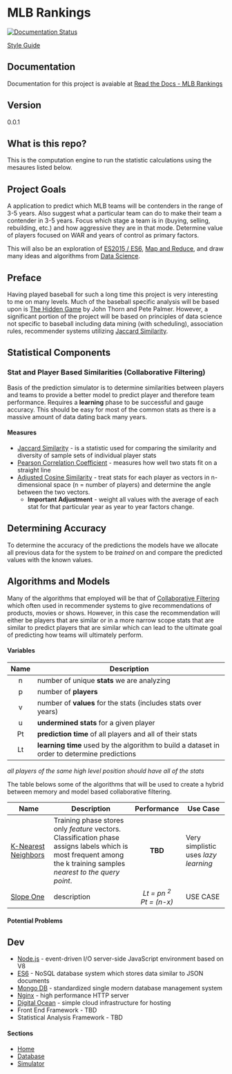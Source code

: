 # MLB Rankings 
[![Documentation Status](https://readthedocs.org/projects/mlb-ranking/badge/?version=latest)](http://mlb-ranking.readthedocs.org/en/latest/?badge=latest)

[Style Guide](https://github.com/airbnb/javascript)

## Documentation
Documentation for this project is avaiable at [Read the Docs - MLB Rankings](http://mlb-ranking.readthedocs.org/en/latest/)

## Version 
0.0.1

## What is this repo? 
This is the computation engine to run the statistic calculations using the mesaures listed below. 

## Project Goals
A application to predict which MLB teams will be contenders in the range of 3-5 years. Also suggest what a particular team can do to make their team a contender in 3-5 years. Focus which stage a team is in (buying, selling, rebuilding, etc.) and how aggressive they are in that mode. Determine value of players focused on WAR and years of control as primary factors.

This will also be an exploration of [ES2015 / ES6][ES6],  [Map and Reduce], and draw many ideas and algorithms from [Data Science]. 

## Preface
Having played baseball for such a long time this project is very interesting to me on many levels. Much of the baseball specific analysis will be based upon is [The Hidden Game] by John Thorn and Pete Palmer. However, a significant portion of the project will be based on principles of data science not specific to baseball including data mining (with scheduling), association rules, recommender systems utilizing [Jaccard Similarity]. 

## Statistical Components 

### Stat and Player Based Similarities (Collaborative Filtering)
Basis of the prediction simulator is to determine similarities between players and teams to provide a better model to predict player and therefore team performance. Requires a **learning** phase to be successful and gauge accuracy. This should be easy for most of the common stats as there is a massive amount of data dating back many years. 

#### Measures 
* [Jaccard Similarity] - is a statistic used for comparing the similarity and diversity of sample sets of individual player stats
* [Pearson Correlation Coefficient] - measures how well two stats fit on a straight line 
* [Adjusted Cosine Similarity] - treat stats for each player as vectors in n-dimensional space (n = number of players) and determine the angle between the two vectors. 
  * **Important Adjustment** -  weight all values with the average of each stat for that particular year as year to year factors change. 

## Determining Accuracy 
To determine the accuracy of the predictions the models have we allocate all previous data for the system to be *trained* on and compare the predicted values with the known values. 

## Algorithms and Models
Many of the algorithms that employed will be that of [Collaborative Filtering] which often used in recommender systems to give recommendations of products, movies or shows. However, in this case the recommendation will either be players that are similar or in a more narrow scope stats that are similar to predict players that are similar which can lead to the ultimate goal of predicting how teams will ultimately perform.   

#### Variables 

| Name            | Description     | 
|:-------------:  |---------------  |
n | number of unique **stats** we are analyzing
p | number of **players**
v | number of **values** for the stats (includes stats over years)
u | **undermined stats** for a given player
Pt | **prediction time** of all players and all of their stats
Lt | **learning time** used by the algorithm to build a dataset in order to determine predictions

*all players of the same high level position should have all of the stats*

The table belows some of the algorithms that will be used to create a hybrid between memory and model based collaborative filtering. 

| Name         | Description     | Performance     | Use Case        |
-------------  | -------------   | :-------------: | -------------   |
| [K-Nearest Neighbors][k-nearest]  | Training phase stores only *feature* vectors. Classification phase assigns labels which is most frequent among the k training samples *nearest to the query point*.  | **TBD** |  Very simplistic uses *lazy learning* |
| [Slope One]  | description | *Lt = pn <sup>2</sup> <br/> Pt = (n-x)* | USE CASE |

#### Potential Problems


 
## Dev
* [Node.js] - event-driven I/O server-side JavaScript environment based on V8
* [ES6] - NoSQL database system which stores data similar to JSON documents
* [Mongo DB] - standardized single modern database management system 
* [Nginx] - high performance HTTP server
* [Digital Ocean] - simple cloud infrastructure for hosting
* Front End Framework - TBD
* Statistical Analysis Framework - TBD

#### Sections
* [Home][wiki]
* [Database][wiki-db]
* [Simulator][wiki-sm]

[//]: # (Links for cleaner markdown)
  [wiki]: <https://github.com/JoshuaRogan/mlb-ranking/wiki>
  [wiki-db]: <https://github.com/JoshuaRogan/mlb-ranking/wiki/Database>
  [wiki-sm]: <https://github.com/JoshuaRogan/mlb-ranking/wiki/Simulator>
  [The Hidden Game]: <http://www.amazon.com/The-Hidden-Game-Baseball-Revolutionary/dp/022624248X/ref=dp_ob_title_bk>
  [ES6]: <https://babeljs.io/docs/learn-es2015/>
  [Gulp]: <http://gulpjs.com>
  [nginx]: <https://www.nginx.com/resources/wiki/>
  [Digital Ocean]: <https://www.digitalocean.com/features/scaling/>
  [Node.js]: <https://nodejs.org/en/>
  [Mongo DB]: <https://www.mongodb.com/mongodb-architecture>
  [Map and Reduce]: <http://webmapreduce.sourceforge.net/docs/User_Guide/sect-User_Guide-Introduction-What_is_Map_Reduce.html>
  [k-nearest]: <http://citeseerx.ist.psu.edu/viewdoc/summary?doi=10.1.1.31.1422>
  [Slope One]: <http://arxiv.org/abs/cs/0702144>
  [Data Science]: <http://cacm.acm.org/magazines/2013/12/169933-data-science-and-prediction/abstract>
  [Jaccard Similarity]: <https://www.cs.utah.edu/~jeffp/teaching/cs5955/L4-Jaccard+Shingle.pdf>
  [Pearson Correlation Coefficient]: <https://en.wikipedia.org/wiki/Pearson_product-moment_correlation_coefficient>
  [Adjusted Cosine Similarity]: <http://www10.org/cdrom/papers/519/node14.html>
  [Collaborative Filtering]: <https://en.wikipedia.org/wiki/Collaborative_filtering>

